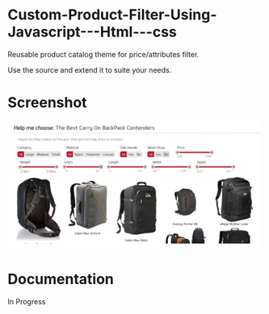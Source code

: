 # Custom-Product-Filter-Using-Javascript---Html---css

Reusable product catalog theme for price/attributes filter.

Use the source and extend it to suite your needs.

# Screenshot
![alt text](https://raw.githubusercontent.com/Ajanth/Custom-Product-Filter-Using-Javascript---Html---css/master/sample.png)

# Documentation

In Progress
